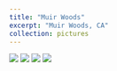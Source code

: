 ```yaml
---
title: "Muir Woods"
excerpt: "Muir Woods, CA"
collection: pictures
---
```


<img src="/images/portfolio/muir_woods/1.jpg">

<img src="/images/portfolio/muir_woods/2.jpg">

<img src="/images/portfolio/muir_woods/3.jpg">

<img src="/images/portfolio/muir_woods/4.jpg">

